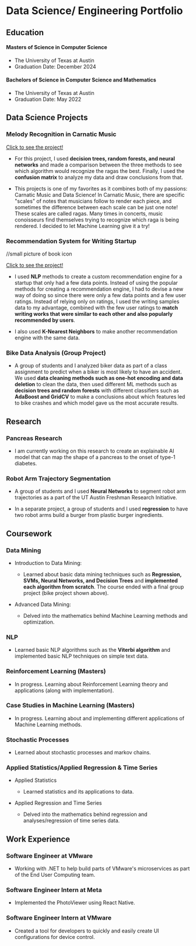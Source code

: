 # Data Science/ Engineering Portfolio

## Education
#### Masters of Science in Computer Science 
- The University of Texas at Austin 
- Graduation Date: December 2024

#### Bachelors of Science in Computer Science and Mathematics
- The University of Texas at Austin
- Graduation Date: May 2022

## Data Science Projects

### Melody Recognition in Carnatic Music

[Click to see the project!](https://github.com/Shiviiii23/Carnatic-Music-ML/tree/main)
- For this project, I used **decision trees, random forests, and neural networks** and made a comparison between the three methods to see which algorithm would recognize the ragas the best. Finally, I used the **confusion matrix** to analyze my data and draw conclusions from that.

- This projects is one of my favorites as it combines both of my passions: Carnatic Music and Data Science! In Carnatic Music, there are specific "scales" of notes that musicians follow to render each piece, and sometimes the difference between each scale can be just one note! These scales are called ragas. Many times in concerts, music conoisseurs find themselves trying to recognize which raga is being rendered. I decided to let Machine Learning give it a try!
  

### Recommendation System for Writing Startup
//small picture of book icon

[Click to see the project!](https://github.com/Shiviiii23/RecommendationEng/tree/master)

- I used **NLP** methods to create a custom recommendation engine for a startup that only had a few data points. Instead of using the popular methods for creating a recommendation engine, I had to devise a new way of doing so since there were only a few data points and a few user ratings. Instead of relying only on ratings, I used the writing samples data to my advantage, combined with the few user ratings to **match writing works that were similar to each other and also popularly recommended by users**.

- I also used **K-Nearest Neighbors** to make another recommendation engine with the same data. 

### Bike Data Analysis (Group Project)

- A group of students and I analyzed biker data as part of a class assignment to predict when a biker is most likely to have an accident. We used **data cleaning methods such as one-hot encoding and data deletion** to clean the data, then used different ML methods such as **decision trees and random forests** with different classifiers such as **AdaBoost and GridCV** to make a conclusions about which features led to bike crashes and which model gave us the most accurate results. 

## Research

### Pancreas Research

- I am currently working on this research to create an explainable AI model that can map the shape of a pancreas to the onset of type-1 diabetes. 

### Robot Arm Trajectory Segmentation 

- A group of students and I used **Neural Networks** to segment robot arm trajectories as a part of the UT Austin Freshman Research Initiative.
  
- In a separate project, a group of students and I used **regression** to have two robot arms build a burger from plastic burger ingredients.
  
## Coursework

### Data Mining
- Introduction to Data Mining:
    - Learned about basic data mining techniques such as **Regression, SVMs, Neural Networks, and Decision Trees** and **implemented each algorithm from scratch**. The course ended with a final group project (bike project shown above).
      
 - Advanced Data Mining:
    - Delved into the mathematics behind Machine Learning methods and optimization.
  
### NLP 
- Learned basic NLP algorithms such as the **Viterbi algorithm** and implemented basic NLP techniques on simple text data. 

### Reinforcement Learning (Masters)
- In progress. Learning about Reinforcement Learning theory and applications (along with implementation).

### Case Studies in Machine Learning (Masters)
- In progress. Learning about and implementing different applications of Machine Learning methods. 

### Stochastic Processes
- Learned about stochastic processes and markov chains. 

### Applied Statistics/Applied Regression & Time Series
- Applied Statistics
    - Learned statistics and its applications to data.
 
- Applied Regression and Time Series
    - Delved into the mathematics behind regression and analyses/regression of time series data. 

## Work Experience

### Software Engineer at VMware
- Working with .NET to help build parts of VMware's microservices as part of the End User Computing team.

### Software Engineer Intern at Meta
- Implemented the PhotoViewer using React Native.

### Software Engineer Intern at VMware
- Created a tool for developers to quickly and easily create UI configurations for device control. 



